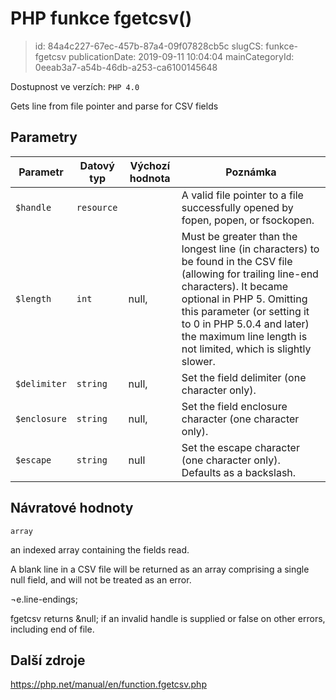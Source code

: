 PHP funkce fgetcsv()
================================

> id: 84a4c227-67ec-457b-87a4-09f07828cb5c
> slugCS: funkce-fgetcsv
> publicationDate: 2019-09-11 10:04:04
> mainCategoryId: 0eeab3a7-a54b-46db-a253-ca6100145648

Dostupnost ve verzích: `PHP 4.0`

Gets line from file pointer and parse for CSV fields


Parametry
--------------

| Parametr | Datový typ | Výchozí hodnota | Poznámka |
|-----|-----|-----|-----|
| `$handle` | `resource` |  | A valid file pointer to a file successfully opened by fopen, popen, or fsockopen. |
| `$length` | `int` | null, | Must be greater than the longest line (in characters) to be found in the CSV file (allowing for trailing line-end characters). It became optional in PHP 5. Omitting this parameter (or setting it to 0 in PHP 5.0.4 and later) the maximum line length is not limited, which is slightly slower. |
| `$delimiter` | `string` | null, | Set the field delimiter (one character only). |
| `$enclosure` | `string` | null, | Set the field enclosure character (one character only). |
| `$escape` | `string` | null | Set the escape character (one character only). Defaults as a backslash. |


Návratové hodnoty
----------------

`array`

an indexed array containing the fields read.
</p>
<p>
A blank line in a CSV file will be returned as an array
comprising a single null field, and will not be treated
as an error.
</p>
&note.line-endings;
<p>
fgetcsv returns &null; if an invalid
handle is supplied or false on other errors,
including end of file.

Další zdroje
------------

https://php.net/manual/en/function.fgetcsv.php
